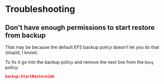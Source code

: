 # Troubleshooting

## Don't have enough permissions to start restore from backup

That may be because the default EFS backup policy doesn't let you do that (stupid, I know).

To fix it go into the backup policy and remove the next line from the `Deny` policy:

```json
backup:StartRestoreJob
```
